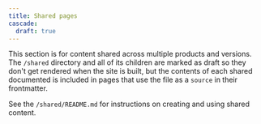 ```yaml
---
title: Shared pages
cascade:
  draft: true
---
```


This section is for content shared across multiple products and versions.
The `/shared` directory and all of its children are marked as draft so they
don't get rendered when the site is built, but the contents of each shared
documented is included in pages that use the file as a `source` in their
frontmatter.

See the `/shared/README.md` for instructions on creating and using shared content.


